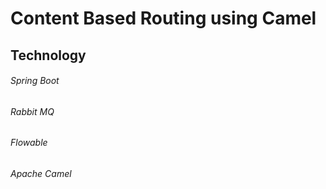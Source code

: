 # Content Based Routing using Camel
## Technology
###### Spring Boot
###### Rabbit MQ
###### Flowable
###### Apache Camel   
